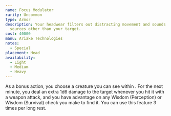 ```yaml
---
name: Focus Modulator
rarity: Uncommon
type: Armor
description: Your headwear filters out distracting movement and sounds from
  sources other than your target.
cost: 40000
manu: Ariake Technologies
notes:
  - Special
placement: Head
availability:
  - Light
  - Medium
  - Heavy
---
```

As a bonus action, you choose a creature you can see within <me-distance length="90" />. For the next minute,
you deal an extra 1d6 damage to the target whenever you hit it with a weapon attack, and you have
advantage on any Wisdom (Perception) or Wisdom (Survival) check you make to find it. You can use this feature
3 times per long rest.
